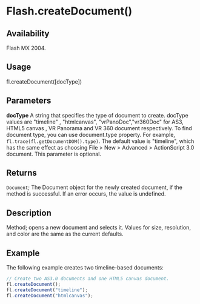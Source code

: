 # Flash.createDocument()

## Availability

Flash MX 2004.

## Usage

fl.createDocument([docType])

## Parameters

**docType** A string that specifies the type of document to create. docType values are "timeline" , "htmlcanvas", "vrPanoDoc","vr360Doc"  for AS3, HTML5 canvas , VR Panorama and VR 360 document respectively. To find document type, you can use document.type property. For example, ```fl.trace(fl.getDocumentDOM().type)```. The default value is "timeline", which has the same effect as choosing File > New > Advanced > ActionScript 3.0 document. This parameter is optional.

## Returns

`Document`; The Document object for the newly created document, if the method is successful. If an error occurs, the value is
undefined.

## Description

Method; opens a new document and selects it. Values for size, resolution, and color are the same as the current defaults.

## Example

The following example creates two timeline-based documents:

```javascript
// Create two AS3.0 documents and one HTML5 canvas document.
fl.createDocument();
fl.createDocument("timeline");
fl.createDocument("htmlcanvas");
```
